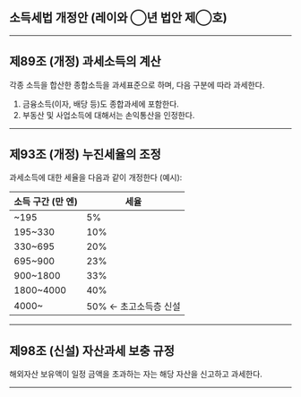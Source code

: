 ## 소득세법 개정안 (레이와 ◯년 법안 제◯호)

---

## 제89조 (개정) 과세소득의 계산

각종 소득을 합산한 종합소득을 과세표준으로 하며, 다음 구분에 따라 과세한다.  
1. 금융소득(이자, 배당 등)도 종합과세에 포함한다.  
2. 부동산 및 사업소득에 대해서는 손익통산을 인정한다.  

---

## 제93조 (개정) 누진세율의 조정

과세소득에 대한 세율을 다음과 같이 개정한다 (예시):  

| 소득 구간 (만 엔) | 세율 |
|------------------|------|
| ~195             | 5%   |
| 195~330          | 10%  |
| 330~695          | 20%  |
| 695~900          | 23%  |
| 900~1800         | 33%  |
| 1800~4000        | 40%  |
| 4000~            | 50%  ← 초고소득층 신설  

---

## 제98조 (신설) 자산과세 보충 규정

해외자산 보유액이 일정 금액을 초과하는 자는 해당 자산을 신고하고 과세한다.  

---
